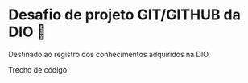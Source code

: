 # Desafio de projeto GIT/GITHUB da DIO 🥇
Destinado ao registro dos conhecimentos adquiridos na DIO.

  Trecho de código
